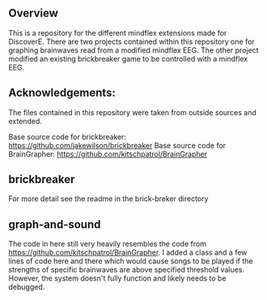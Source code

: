Overview
--------
This is a repository for the different mindflex extensions made for DiscoverE.
There are two projects contained within this repository one for graphing brainwaves read from a modified mindflex EEG.
The other project modified an existing brickbreaker game to be controlled with a mindflex EEG.



Acknowledgements:
-----------------

The files contained in this repository were taken from outside sources and extended.

Base source code for brickbreaker: https://github.com/jakewilson/brickbreaker
Base source code for BrainGrapher: https://github.com/kitschpatrol/BrainGrapher

brickbreaker
------------
For more detail see the readme in the brick-breker directory

graph-and-sound
---------------
The code in here still very heavily resembles the code from https://github.com/kitschpatrol/BrainGrapher. I added a class and a few lines of code here and there which would cause songs to be played if the strengths of specific brainwaves are above specified threshold values. However, the system doesn't fully function and likely needs to be debugged. 
